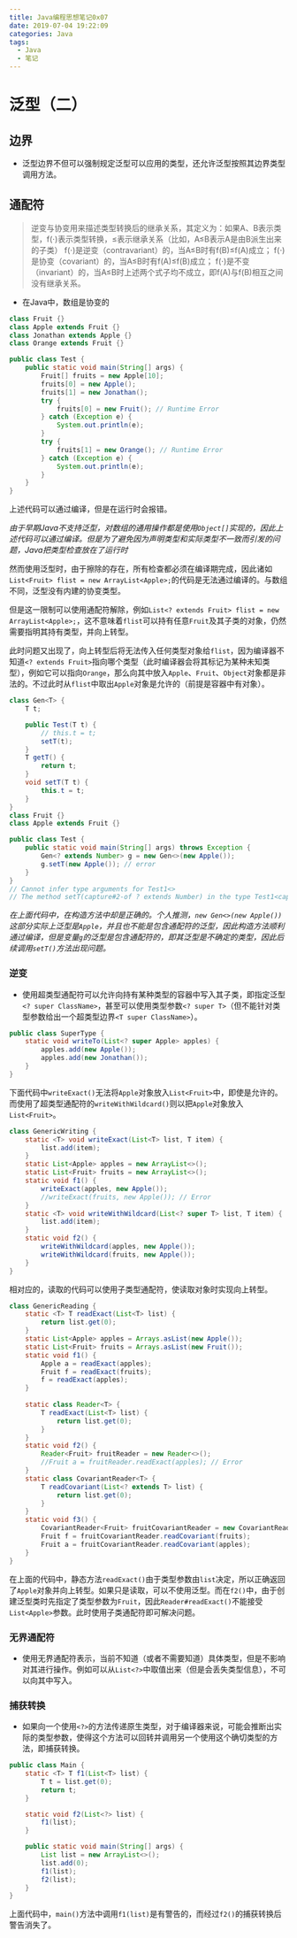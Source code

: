 ```yaml
---
title: Java编程思想笔记0x07
date: 2019-07-04 19:22:09
categories: Java
tags:
  - Java
  - 笔记
---
```


# 泛型（二）

## 边界

- 泛型边界不但可以强制规定泛型可以应用的类型，还允许泛型按照其边界类型调用方法。

## 通配符

> 逆变与协变用来描述类型转换后的继承关系，其定义为：如果A、B表示类型，f(⋅)表示类型转换，≤表示继承关系（比如，A≤B表示A是由B派生出来的子类）
> f(⋅)是逆变（contravariant）的，当A≤B时有f(B)≤f(A)成立；
> f(⋅)是协变（covariant）的，当A≤B时有f(A)≤f(B)成立；
> f(⋅)是不变（invariant）的，当A≤B时上述两个式子均不成立，即f(A)与f(B)相互之间没有继承关系。

- 在Java中，数组是协变的

```java
class Fruit {}
class Apple extends Fruit {}
class Jonathan extends Apple {}
class Orange extends Fruit {}

public class Test {
    public static void main(String[] args) {
        Fruit[] fruits = new Apple[10];
        fruits[0] = new Apple();
        fruits[1] = new Jonathan();
        try {
            fruits[0] = new Fruit(); // Runtime Error
        } catch (Exception e) {
            System.out.println(e);
        }
        try {
            fruits[1] = new Orange(); // Runtime Error
        } catch (Exception e) {
            System.out.println(e);
        }
    }
}
```

上述代码可以通过编译，但是在运行时会报错。

*由于早期Java不支持泛型，对数组的通用操作都是使用`Object[]`实现的，因此上述代码可以通过编译。但是为了避免因为声明类型和实际类型不一致而引发的问题，Java把类型检查放在了运行时*

然而使用泛型时，由于擦除的存在，所有检查都必须在编译期完成，因此诸如`List<Fruit> flist = new ArrayList<Apple>;`的代码是无法通过编译的。与数组不同，泛型没有内建的协变类型。

但是这一限制可以使用通配符解除，例如`List<? extends Fruit> flist = new ArrayList<Apple>;`，这不意味着`flist`可以持有任意`Fruit`及其子类的对象，仍然需要指明其持有类型，并向上转型。

此时问题又出现了，向上转型后将无法传入任何类型对象给`flist`，因为编译器不知道`<? extends Fruit>`指向哪个类型（此时编译器会将其标记为某种未知类型），例如它可以指向`Orange`，那么向其中放入`Apple`、`Fruit`、`Object`对象都是非法的。不过此时从`flist`中取出`Apple`对象是允许的（前提是容器中有对象）。

```java
class Gen<T> {
    T t;

    public Test(T t) {
        // this.t = t;
        setT(t);
    }
    T getT() {
        return t;
    }
    void setT(T t) {
        this.t = t;
    }
}
class Fruit {}
class Apple extends Fruit {}

public class Test {
    public static void main(String[] args) throws Exception {
        Gen<? extends Number> g = new Gen<>(new Apple());
        g.setT(new Apple()); // error
    }
}
// Cannot infer type arguments for Test1<>
// The method setT(capture#2-of ? extends Number) in the type Test1<capture#2-of ? extends Number> is not applicable for the arguments (Apple)
```

*在上面代码中，在构造方法中却是正确的。个人推测，`new Gen<>(new Apple())`这部分实际上泛型是`Apple`，并且也不能是包含通配符的泛型，因此构造方法顺利通过编译，但是变量`g`的泛型是包含通配符的，即其泛型是不确定的类型，因此后续调用`setT()`方法出现问题。*

### 逆变

- 使用超类型通配符可以允许向持有某种类型的容器中写入其子类，即指定泛型`<? super ClassName>`，甚至可以使用类型参数`<? super T>`（但不能针对类型参数给出一个超类型边界`<T super ClassName>`）。

```java
public class SuperType {
    static void writeTo(List<? super Apple> apples) {
        apples.add(new Apple());
        apples.add(new Jonathan());
    }
}
```

下面代码中`writeExact()`无法将`Apple`对象放入`List<Fruit>`中，即使是允许的。而使用了超类型通配符的`writeWithWildcard()`则以把`Apple`对象放入`List<Fruit>`。

```java
class GenericWriting {
    static <T> void writeExact(List<T> list, T item) {
        list.add(item);
    }
    static List<Apple> apples = new ArrayList<>();
    static List<Fruit> fruits = new ArrayList<>();
    static void f1() {
        writeExact(apples, new Apple());
        //writeExact(fruits, new Apple()); // Error
    }
    static <T> void writeWithWildcard(List<? super T> list, T item) {
        list.add(item);
    }
    static void f2() {
        writeWithWildcard(apples, new Apple());
        writeWithWildcard(fruits, new Apple());
    }
}
```

相对应的，读取的代码可以使用子类型通配符，使读取对象时实现向上转型。

```java
class GenericReading {
    static <T> T readExact(List<T> list) {
        return list.get(0);
    }
    static List<Apple> apples = Arrays.asList(new Apple());
    static List<Fruit> fruits = Arrays.asList(new Fruit());
    static void f1() {
        Apple a = readExact(apples);
        Fruit f = readExact(fruits);
        f = readExact(apples);
    }
    
    static class Reader<T> {
        T readExact(List<T> list) {
            return list.get(0);
        }
    }
    static void f2() {
        Reader<Fruit> fruitReader = new Reader<>();
        //Fruit a = fruitReader.readExact(apples); // Error
    }
    static class CovariantReader<T> {
        T readCovariant(List<? extends T> list) {
            return list.get(0);
        }
    }
    static void f3() {
        CovariantReader<Fruit> fruitCovariantReader = new CovariantReader<>();
        Fruit f = fruitCovariantReader.readCovariant(fruits);
        Fruit a = fruitCovariantReader.readCovariant(apples);
    }
}
```

在上面的代码中，静态方法`readExact()`由于类型参数由`list`决定，所以正确返回了`Apple`对象并向上转型。如果只是读取，可以不使用泛型。而在`f2()`中，由于创建泛型类时先指定了类型参数为`Fruit`，因此`Reader#readExact()`不能接受`List<Apple>`参数。此时使用子类通配符即可解决问题。

### 无界通配符

- 使用无界通配符表示，当前不知道（或者不需要知道）具体类型，但是不影响对其进行操作。例如可以从`List<?>`中取值出来（但是会丢失类型信息），不可以向其中写入。

### 捕获转换

- 如果向一个使用`<?>`的方法传递原生类型，对于编译器来说，可能会推断出实际的类型参数，使得这个方法可以回转并调用另一个使用这个确切类型的方法，即捕获转换。

```java
public class Main {
    static <T> T f1(List<T> list) {
        T t = list.get(0);
        return t;
    }

    static void f2(List<?> list) {
        f1(list);
    }

    public static void main(String[] args) {
        List list = new ArrayList<>();
        list.add(0);
        f1(list);
        f2(list);
    }
}
```

上面代码中，`main()`方法中调用`f1(list)`是有警告的，而经过`f2()`的捕获转换后警告消失了。
